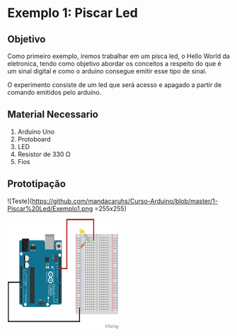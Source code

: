# Exemplo 1: Piscar Led

## Objetivo
Como primeiro exemplo, iremos trabalhar em um pisca led, o Hello World da eletronica, tendo como objetivo abordar os conceitos a respeito do que é um sinal digital e como o arduino consegue emitir esse tipo de sinal.

O experimento consiste de um led que será acesso e apagado a partir de comando emitidos pelo arduino.

## Material Necessario

1. Arduino Uno
2. Protoboard
3. LED
4. Resistor de 330 Ω
5. Fios


## Prototipação

![Teste](https://github.com/mandacaruhs/Curso-Arduino/blob/master/1-Piscar%20Led/Exemplo1.png =255x255)

<img src="https://github.com/mandacaruhs/Curso-Arduino/blob/master/1-Piscar%20Led/Exemplo1.png" width="250" height="250" />